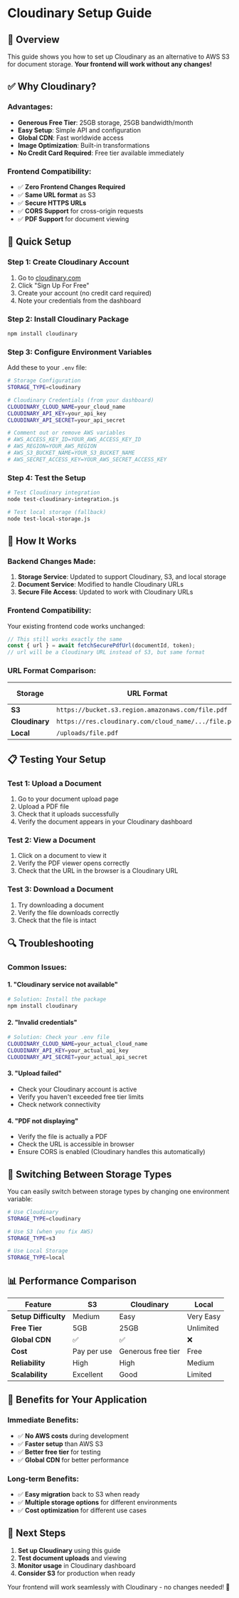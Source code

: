 # Cloudinary Setup Guide

## 🎯 Overview
This guide shows you how to set up Cloudinary as an alternative to AWS S3 for document storage. **Your frontend will work without any changes!**

## ✅ Why Cloudinary?

### **Advantages:**
- **Generous Free Tier**: 25GB storage, 25GB bandwidth/month
- **Easy Setup**: Simple API and configuration
- **Global CDN**: Fast worldwide access
- **Image Optimization**: Built-in transformations
- **No Credit Card Required**: Free tier available immediately

### **Frontend Compatibility:**
- ✅ **Zero Frontend Changes Required**
- ✅ **Same URL format** as S3
- ✅ **Secure HTTPS URLs**
- ✅ **CORS Support** for cross-origin requests
- ✅ **PDF Support** for document viewing

## 🚀 Quick Setup

### **Step 1: Create Cloudinary Account**
1. Go to [cloudinary.com](https://cloudinary.com)
2. Click "Sign Up For Free"
3. Create your account (no credit card required)
4. Note your credentials from the dashboard

### **Step 2: Install Cloudinary Package**
```bash
npm install cloudinary
```

### **Step 3: Configure Environment Variables**
Add these to your `.env` file:

```bash
# Storage Configuration
STORAGE_TYPE=cloudinary

# Cloudinary Credentials (from your dashboard)
CLOUDINARY_CLOUD_NAME=your_cloud_name
CLOUDINARY_API_KEY=your_api_key
CLOUDINARY_API_SECRET=your_api_secret

# Comment out or remove AWS variables
# AWS_ACCESS_KEY_ID=YOUR_AWS_ACCESS_KEY_ID
# AWS_REGION=YOUR_AWS_REGION
# AWS_S3_BUCKET_NAME=YOUR_S3_BUCKET_NAME
# AWS_SECRET_ACCESS_KEY=YOUR_AWS_SECRET_ACCESS_KEY
```

### **Step 4: Test the Setup**
```bash
# Test Cloudinary integration
node test-cloudinary-integration.js

# Test local storage (fallback)
node test-local-storage.js
```

## 🔧 How It Works

### **Backend Changes Made:**
1. **Storage Service**: Updated to support Cloudinary, S3, and local storage
2. **Document Service**: Modified to handle Cloudinary URLs
3. **Secure File Access**: Updated to work with Cloudinary URLs

### **Frontend Compatibility:**
Your existing frontend code works unchanged:

```typescript
// This still works exactly the same
const { url } = await fetchSecurePdfUrl(documentId, token);
// url will be a Cloudinary URL instead of S3, but same format
```

### **URL Format Comparison:**

| Storage | URL Format | Frontend Compatibility |
|---------|------------|----------------------|
| **S3** | `https://bucket.s3.region.amazonaws.com/file.pdf` | ✅ |
| **Cloudinary** | `https://res.cloudinary.com/cloud_name/.../file.pdf` | ✅ |
| **Local** | `/uploads/file.pdf` | ✅ |

## 📋 Testing Your Setup

### **Test 1: Upload a Document**
1. Go to your document upload page
2. Upload a PDF file
3. Check that it uploads successfully
4. Verify the document appears in your Cloudinary dashboard

### **Test 2: View a Document**
1. Click on a document to view it
2. Verify the PDF viewer opens correctly
3. Check that the URL in the browser is a Cloudinary URL

### **Test 3: Download a Document**
1. Try downloading a document
2. Verify the file downloads correctly
3. Check that the file is intact

## 🔍 Troubleshooting

### **Common Issues:**

#### **1. "Cloudinary service not available"**
```bash
# Solution: Install the package
npm install cloudinary
```

#### **2. "Invalid credentials"**
```bash
# Solution: Check your .env file
CLOUDINARY_CLOUD_NAME=your_actual_cloud_name
CLOUDINARY_API_KEY=your_actual_api_key
CLOUDINARY_API_SECRET=your_actual_api_secret
```

#### **3. "Upload failed"**
- Check your Cloudinary account is active
- Verify you haven't exceeded free tier limits
- Check network connectivity

#### **4. "PDF not displaying"**
- Verify the file is actually a PDF
- Check the URL is accessible in browser
- Ensure CORS is enabled (Cloudinary handles this automatically)

## 🔄 Switching Between Storage Types

You can easily switch between storage types by changing one environment variable:

```bash
# Use Cloudinary
STORAGE_TYPE=cloudinary

# Use S3 (when you fix AWS)
STORAGE_TYPE=s3

# Use Local Storage
STORAGE_TYPE=local
```

## 📊 Performance Comparison

| Feature | S3 | Cloudinary | Local |
|---------|----|------------|-------|
| **Setup Difficulty** | Medium | Easy | Very Easy |
| **Free Tier** | 5GB | 25GB | Unlimited |
| **Global CDN** | ✅ | ✅ | ❌ |
| **Cost** | Pay per use | Generous free tier | Free |
| **Reliability** | High | High | Medium |
| **Scalability** | Excellent | Good | Limited |

## 🎉 Benefits for Your Application

### **Immediate Benefits:**
- ✅ **No AWS costs** during development
- ✅ **Faster setup** than AWS S3
- ✅ **Better free tier** for testing
- ✅ **Global CDN** for better performance

### **Long-term Benefits:**
- ✅ **Easy migration** back to S3 when ready
- ✅ **Multiple storage options** for different environments
- ✅ **Cost optimization** for different use cases

## 🚀 Next Steps

1. **Set up Cloudinary** using this guide
2. **Test document uploads** and viewing
3. **Monitor usage** in Cloudinary dashboard
4. **Consider S3** for production when ready

Your frontend will work seamlessly with Cloudinary - no changes needed! 🎯 